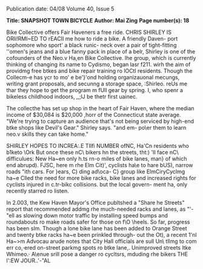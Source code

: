 Publication date: 04/08
Volume 40, Issue 5

**Title: SNAPSHOT TOWN BICYCLE**
**Author: Mai Zing**
**Page number(s): 18**

Bike Collective offers Fair Haveners a free ride. 
CHRIS SHIRLEY IS ORli!RMI~ED TO rEACII 
me how to ride a bike. A friendly Daven-
port sophomore who sport' a black runic-
neck over a pair of tight-fitting ''omen's 
jeans and a blue fanny pack in place of 
a belr, Shirley is one of the cofounders 
of the Neo.v Ha,en Bike Collective. lhe 
group, which is currently thinking of 
changing its name to Cydismo, began lasr 
f211. wirh the aim of providmg free btkes 
and bike repair training ro lOCtl residents. 
Though the Collecm-e has ycr to mo' e 
be'}'ond holding organizauonal mecungs, 
writing grant proposals, and secunng a 
storage space, :Shirleo. reUs me thar they 
hope to get the program m fUll gear by 
spring. I, who spenr a bikeless childhood 
indoors, ,,;lJ be thetr first uainec. 

The collecthe has set up shop in the 
heart of Fair Haven, where the median 
income of $30,084 is $20,000 ,horr of 
the Connecticut state average. "We're 
trying to capture an audience that's not 
being serviced by high-end btke shops 
like Devil's Gear." Shirley says. "and em-
po\\er them to learn neo.v skills they can 
take home." 

SHIRLEY HOPES TO INCREA:.E TIIfi NUMBER 
ofNC\, Ha\'Cn residents who b1keto \\Ork 
But once these nC\\ bikers hn the streets, 
tht:) 'II face nC\\ difficulues: New Ha~en 
only h.ts rn-o miles of bike lanes, man} of 
which end abrupd). FJSC\, here m rhe Elm 
Cit)', cyclists ha\e to hare bUS), narrow 
roads "ith cars. For }ears, C) ding ad\oca-
C} group like ElmCiryCyclmg ha~e Clled 
the need for more bike racks, bike lanes 
and increased rights for cyclists injured in 
c.tr-bikc collisions. but the local govern-
ment ha, only recently starred ro listen. 

In 2.003, the Kew Haven Mayor's Office 
publtshed a "Share he Streets" report that 
recommended addmg rhe much-needed 
racks and lanes, as "'-"ell as slowing down 
motor traffic by installing speed bumps 
and roundabouts ro make roads safer for 
those on f\\O \\heels. So far, progress has 
been slm\. Though a lone bike lane has 
been added to Orange Street and twenty 
btke racks ha~e been prinkled through-
out the Ot), a recent 1\'nl Ha~>m Advocau 
arude notes that City Hall officials are 
sull Un\\ tllmg to com err co,·ered on-street 
parkmg spots ro btke lane,. Unimproved 
streets ltke Whimeo.· A\enue srill pose a 
danger ro cycltsrs, mduding rhe bikers 
THE l':EW JOUR..'-"AL